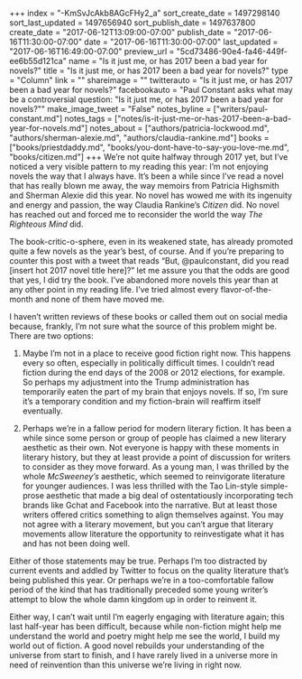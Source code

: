 +++
index = "-KmSvJcAkb8AGcFHy2_a"
sort_create_date = 1497298140
sort_last_updated = 1497656940
sort_publish_date = 1497637800
create_date = "2017-06-12T13:09:00-07:00"
publish_date = "2017-06-16T11:30:00-07:00"
date = "2017-06-16T11:30:00-07:00"
last_updated = "2017-06-16T16:49:00-07:00"
preview_url = "5cd73486-90e4-fa46-449f-ee6b55d121ca"
name = "Is it just me, or has 2017 been a bad year for novels?"
title = "Is it just me, or has 2017 been a bad year for novels?"
type = "Column"
link = ""
shareimage = ""
twitterauto = "Is it just me, or has 2017 been a bad year for novels?"
facebookauto = "Paul Constant asks what may be a controversial question: \"Is it just me, or has 2017 been a bad year for novels?\""
make_image_tweet = "False"
notes_byline = ["writers/paul-constant.md"]
notes_tags = ["notes/is-it-just-me-or-has-2017-been-a-bad-year-for-novels.md"]
notes_about = ["authors/patricia-lockwood.md", "authors/sherman-alexie.md", "authors/claudia-rankine.md"]
books = ["books/priestdaddy.md", "books/you-dont-have-to-say-you-love-me.md", "books/citizen.md"]
+++
We’re not quite halfway through 2017 yet, but I’ve noticed a very visible pattern to my reading this year: I’m not enjoying novels the way that I always have. It’s been a while since I’ve read a novel that has really blown me away, the way memoirs from Patricia Highsmith and Sherman Alexie did this year. No novel has wowed me with its ingenuity and energy  and passion, the way Claudia Rankine’s *Citizen* did. No novel has reached out and forced me to reconsider the world the way *The Righteous Mind* did.

The book-critic-o-sphere, even in its weakened state, has already promoted quite a few novels as the year’s best, of course. And if you’re preparing to counter this post with a tweet that reads “But, @paulconstant, did you read [insert hot 2017 novel title here]?” let me assure you that the odds are good that yes, I did try the book. I’ve abandoned more novels this year than at any other point in my reading life. I’ve tried almost every flavor-of-the-month and none of them have moved me.

I haven’t written reviews of these books or called them out on social media because, frankly, I’m not sure what the source of this problem might be. There are two options:

1. Maybe I’m not in a place to receive good fiction right now. This happens every so often, especially in politically difficult times. I couldn’t read fiction during the end days of the 2008 or 2012 elections, for example. So perhaps my adjustment into the Trump administration has temporarily eaten the part of my brain that enjoys novels. If so, I’m sure it’s a temporary condition and my fiction-brain will reaffirm itself eventually.

2. Perhaps we’re in a fallow period for modern literary fiction. It has been a while since some person or group of people has claimed a new literary aesthetic as their own. Not everyone is happy with these moments in literary history, but they at least provide a point of discussion for writers to consider as they move forward. As a young man, I was thrilled by the whole *McSweeney’s* aesthetic, which seemed to reinvigorate literature for younger audiences. I was less thrilled with the Tao Lin-style simple-prose aesthetic that made a big deal of ostentatiously incorporating tech brands like Gchat and Facebook into the narrative. But at least those writers offered critics something to align themselves against. You may not agree with a literary movement, but you can’t argue that literary movements allow literature the opportunity to reinvestigate what it has and has not been doing well.

Either of those statements may be true. Perhaps I’m too distracted by current events and addled by Twitter to focus on the quality literature that’s being published this year. Or perhaps we’re in a too-comfortable fallow period of the kind that has traditionally preceded some young writer’s attempt to blow the whole damn kingdom up in order to reinvent it. 

Either way, I can’t wait until I’m eagerly engaging with literature again; this last half-year has been difficult, because while non-fiction might help me understand the world and poetry might help me see the world, I build my world out of fiction. A good novel rebuilds your understanding of the universe from start to finish, and I have rarely lived in a universe more in need of reinvention than this universe we’re living in right now.